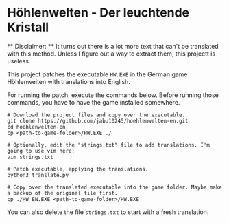 # Höhlenwelten - Der leuchtende Kristall


** Disclaimer: ** It turns out there is a lot more text that can't be translated with this method. Unless I figure out a way to extract them, this projectt is useless.


This project patches the executable `HW.EXE` in the German game Höhlenweiten with translations into English.

For running the patch, execute the commands below. Before running those commands, you have to have the game installed somewhere.

```[sh]
# Download the project files and copy over the executable.
git clone https://github.com/jabu10245/hoehlenwelten-en.git
cd hoehlenwelten-en
cp <path-to-game-folder>/HW.EXE ./

# Optionally, edit the "strings.txt" file to add translations. I'm going to use vim here:
vim strings.txt

# Patch executable, applying the translations.
python3 translate.py

# Copy over the translated executable into the game folder. Maybe make a backup of the original file first.
cp ./HW_EN.EXE <path-to-game-folder>/HW.EXE
```

You can also delete the file `strings.txt` to start with a fresh translation.
